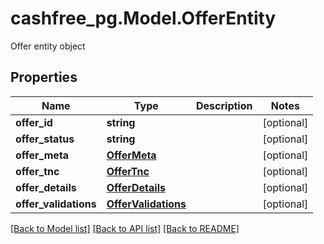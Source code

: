 # cashfree_pg.Model.OfferEntity
Offer entity object

## Properties

Name | Type | Description | Notes
------------ | ------------- | ------------- | -------------
**offer_id** | **string** |  | [optional] 
**offer_status** | **string** |  | [optional] 
**offer_meta** | [**OfferMeta**](OfferMeta.md) |  | [optional] 
**offer_tnc** | [**OfferTnc**](OfferTnc.md) |  | [optional] 
**offer_details** | [**OfferDetails**](OfferDetails.md) |  | [optional] 
**offer_validations** | [**OfferValidations**](OfferValidations.md) |  | [optional] 

[[Back to Model list]](../README.md#documentation-for-models) [[Back to API list]](../README.md#documentation-for-api-endpoints) [[Back to README]](../README.md)

